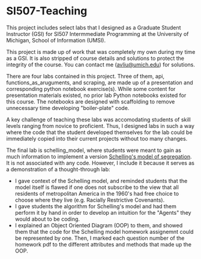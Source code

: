 # SI507-Teaching

This project includes select labs that I designed as a Graduate Student Instructor (GSI) for SI507 Intermmediate Programming at the University of Michigan, School of Information (UMSI).

This project is made up of work that was completely my own during my time as a GSI. It is also stripped of course details and solutions to protect the integrity of the course. You can contact me (avliu@umich.edu) for solutions.

There are four labs contained in this project. Three of them, api, functions_as_aruguments, and scraping, are made up of a presentation and corresponding python notebook exercise(s). While some content for presentation materials existed, no prior lab Python notebooks existed for this course. The notebooks are designed with scaffolding to remove unnecessary time developing "boiler-plate" code. 

A key challenge of teaching these labs was accomodating students of skill levels ranging from novice to proficient. Thus, I designed labs in such a way where the code that the student developed themselves for the lab could be immediately copied into their current projects without too many changes.

The final lab is schelling_model, where students were meant to gain as much information to implement a version [Schelling's model of segregation](https://en.wikipedia.org/wiki/Schelling%27s_model_of_segregation). It is not associated with any code. However, I include it because it serves as a demonstration of a thought-through lab:
- I gave context of the Schelling model, and reminded students that the model itself is flawed if one does not subscribe to the view that all residents of metropolitan America in the 1960's had free choice to choose where they live (e.g. Racially Restrictive Covenants).
- I gave students the algorithm for Schelling's model and had them perform it by hand in order to develop an intuition for the "Agents" they would about to be coding.
- I explained an Object Oriented Diagram (OOP) to them, and showed them that the code for the Schelling model homework assignemnt could be represented by one. Then, I marked each question number of the homework pdf to the different attributes and methods that made up the OOP.
